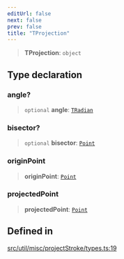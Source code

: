 ```yaml
---
editUrl: false
next: false
prev: false
title: "TProjection"
---
```


> **TProjection**: `object`

## Type declaration

### angle?

> `optional` **angle**: [`TRadian`](/api/type-aliases/tradian/)

### bisector?

> `optional` **bisector**: [`Point`](/api/classes/point/)

### originPoint

> **originPoint**: [`Point`](/api/classes/point/)

### projectedPoint

> **projectedPoint**: [`Point`](/api/classes/point/)

## Defined in

[src/util/misc/projectStroke/types.ts:19](https://github.com/fabricjs/fabric.js/blob/5c1240d8b4662e45868dd33f385f941de21c8e9c/src/util/misc/projectStroke/types.ts#L19)
